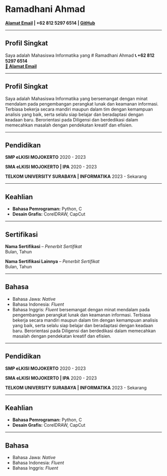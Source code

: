 # Ramadhani Ahmad
**[Alamat Email](mailto:ramadhani.ahmad.basic@gmail.com) | +62 812 5297 6514 | [GitHub](https://github.com/RamadhaniAhmadBasic)**  

---

## **Profil Singkat**
Saya adalah Mahasiswa Informatika yang # Ramadhani Ahmad
**📞 +62 812 5297 6514  
[📧 Alamat Email](mailto:ramadhani.ahmad.basic@gmail.com)**  

---

## **Profil Singkat**
Saya adalah Mahasiswa Informatika yang bersemangat dengan minat mendalam pada pengembangan perangkat lunak dan keamanan informasi. Terbiasa bekerja secara mandiri maupun dalam tim dengan kemampuan analisis yang baik, serta selalu siap belajar dan beradaptasi dengan keadaan baru. Berorientasi pada Diligensi dan berdedikasi dalam memecahkan masalah dengan pendekatan kreatif dan efisien.

---

## **Pendidikan**
**SMP eLKISI MOJOKERTO**
2020 - 2023  

**SMA eLKISI MOJOKERTO | IPA**
2020 - 2023  

**TELKOM UNIVERSITY SURABAYA | INFORMATIKA**
2023 - Sekarang

---

## **Keahlian**
- **Bahasa Pemrograman:** Python, C
- **Desain Grafis:** CorelDRAW, CapCut  

---

## **Sertifikasi**
**Nama Sertifikasi** – *Penerbit Sertifikat*  
Bulan, Tahun  

**Nama Sertifikasi Lainnya** – *Penerbit Sertifikat*  
Bulan, Tahun  

---

## **Bahasa**
- Bahasa Jawa: *Native*  
- Bahasa Indonesia: *Fluent*  
- Bahasa Inggris: *Fluent*  bersemangat dengan minat mendalam pada pengembangan perangkat lunak dan keamanan informasi. Terbiasa bekerja secara mandiri maupun dalam tim dengan kemampuan analisis yang baik, serta selalu siap belajar dan beradaptasi dengan keadaan baru. Berorientasi pada Diligensi dan berdedikasi dalam memecahkan masalah dengan pendekatan kreatif dan efisien.

---

## **Pendidikan**
**SMP eLKISI MOJOKERTO**
2020 - 2023  

**SMA eLKISI MOJOKERTO | IPA**
2020 - 2023  

**TELKOM UNIVERSITY SURABAYA | INFORMATIKA**
2023 - Sekarang

---

## **Keahlian**
- **Bahasa Pemrograman:** Python, C
- **Desain Grafis:** CorelDRAW, CapCut  

---

## **Bahasa**
- Bahasa Jawa: *Native*  
- Bahasa Indonesia: *Fluent*  
- Bahasa Inggris: *Fluent*  
